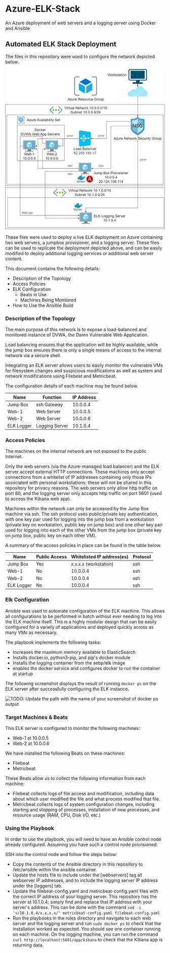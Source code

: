 # Azure-ELK-Stack
An Azure deployment of web servers and a logging server using Docker and Ansible

## Automated ELK Stack Deployment

The files in this repository were used to configure the network depicted below.

![diagram](/Images/Diagram.jpg)

These files were used to deploy a live ELK deployment on Azure containing two web servers, a jumpbox provisioner, and a logging server. These files can be used to replicate the deployment depicted above, and can be easily modified to deploy additional logging services or additional web server content.

This document contains the following details:
- Description of the Topology
- Access Policies
- ELK Configuration
  - Beats in Use
  - Machines Being Monitored
- How to Use the Ansible Build


### Description of the Topology

The main purpose of this network is to expose a load-balanced and monitored instance of DVWA, the Damn Vulnerable Web Application.

Load balancing ensures that the application will be highly available, while the jump box ensures there is only a single means of access to the internal network via a secure shell.

Integrating an ELK server allows users to easily monitor the vulnerable VMs for filesystem changes and suspicious modifications as well as system and network modifications using Filebeat and Metricbeat.

The configuration details of each machine may be found below.

| Name          | Function       | IP Address |
|---------------|----------------|------------|
| Jump Box      | ssh Gateway    | 10.0.0.4   |
| Web-1         | Web Server     | 10.0.0.5   |
| Web-2         | Web Server     | 10.0.0.6   |
| ELK Logger    | Logging Server | 10.1.0.4   |

### Access Policies

The machines on the internal network are not exposed to the public Internet. 

Only the web servers (via the Azure-managed load balancer) and the ELK server accept external HTTP connections. These machines only accept connections from a whitelist of IP addresses containing only those IPs associated with personal workstations; these will not be shared in this repository for privacy reasons. The web servers only allow http traffic on port 80, and the logging server only accepts http traffic on port 5601 (used to access the Kibana web app).

Machines within the network can only be accessed by the Jump Box machine via ssh. The ssh protocol uses public/private key authentication, with one key pair used for logging into the jump box from a workstation (private key on workstation, public key on jump box) and one other key pair used for logging into each of the other VMs from the jump box (private key on jump box, public key on each other VM).

A summary of the access policies in place can be found in the table below.

| Name       | Public Access | Whitelisted IP address(es) | Protocol |
|------------|---------------|----------------------------|----------|
| Jump Box   | Yes           | x.x.x.x (workstation)      | ssh      |
| Web-1      | No            | 10.0.0.4                   | ssh      |
| Web-2      | No            | 10.0.0.4                   | ssh      |
| ELK Logger | No            | 10.0.0.4                   | ssh      |

### Elk Configuration

Ansible was used to automate configuration of the ELK machine. This allows all configurations to be performed in batch without ever needing to log into the ELK machine itself. This is a highly modular design that can be easily configured for a variety of applications and deployed quickly across as many VMs as necessary.

The playbook implements the following tasks:
- Increases the maximum memory available to ElasticSearch
- Installs docker.io, python3-pip, and pip's docker module
- Installs the logging container from the sebp/elk image
- enables the docker service and configures docker to run the container at startup

The following screenshot displays the result of running `docker ps` on the ELK server after successfully configuring the ELK instance.

![TODO: Update the path with the name of your screenshot of docker ps output](Images/docker_ps_output.png)

### Target Machines & Beats
This ELK server is configured to monitor the following machines:
- Web-1 at 10.0.0.5
- Web-2 at 10.0.0.6

We have installed the following Beats on these machines:
- Filebeat
- Metricbeat

These Beats allow us to collect the following information from each machine:
- Filebeat collects logs of file access and modification, including data about which user modified the file and what process modified that file.
- Metricbeat collects logs of system configuration changes, including starting and stopping of processes, installation of new processes, and resource usage (RAM, CPU, Disk I/O, etc.)

### Using the Playbook
In order to use the playbook, you will need to have an Ansible control node already configured. Assuming you have such a control node provisioned: 

SSH into the control node and follow the steps below:
- Copy the contents of the Ansible directory in this repository to /etc/ansible within the ansible container.
- Update the hosts file to include under the [webservers] tag all webserver IP addresses, and to include the logging server IP address under the [loggers] tab.
- Update the filebeat-config.yaml and metricbeat-config.yaml files with the correct IP address of your logging server. This repository has the server at 10.1.0.4; simply find and replace that IP address with your server's address. This can be done with the command `sed -i 's/10.1.0.4/x.x.x.x/' metricbeat-config.yaml filebeat-config.yaml`
- Run the playbooks in the roles directory and navigate to each web server and the logging server and run `sudo docker ps` to check that the installation worked as expected. You should see one container running on each machine. On the logging machine, you can run the command `curl http://localhost:5601/app/kibana` to check that the Kibana app is returning data.
